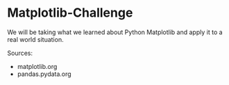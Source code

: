 # Matplotlib-Challenge
We will be taking what we learned about Python Matplotlib and apply it to a real world situation.

Sources:
- matplotlib.org
- pandas.pydata.org
